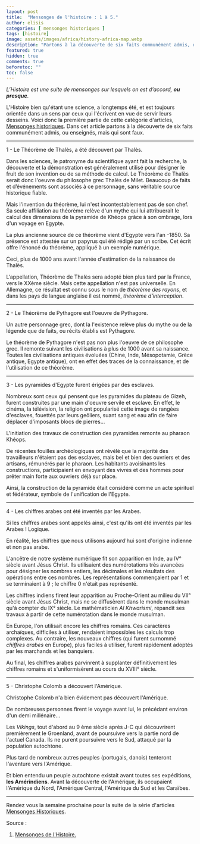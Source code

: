 ```yaml
---
layout: post
title:  "Mensonges de l'histoire : 1 à 5."
author: elisis
categories: [ mensonges historiques ]
tags: [histoire]
image: assets/images/africa/history-africa-map.webp
description: "Partons à la découverte de six faits communément admis, ou enseignés, mais qui sont faux."
featured: true
hidden: true
comments: true  
beforetoc: ""
toc: false
---
```



_L’Histoire est une suite de mensonges sur lesquels on est d’accord, **ou presque**_.

L'Histoire bien qu'étant une science, a longtemps été, et est toujours orientée dans un sens par ceux qui l'écrivent en vue de servir leurs desseins. Voici donc la première partie de cette catégorie d'articles, [Mensonges historiques](/categories#mensonges-historiques). Dans cet article partons à la découverte de six faits communément admis, ou enseignés, mais qui sont faux. 

--- 

1 - Le Théorème de Thalès, a été découvert par Thalès.

Dans les sciences, le patronyme du scientifique ayant fait la recherche, la découverte et la démonstration est généralement utilisé pour désigner le fruit de son invention ou de sa méthode de calcul. 
Le Théorème de Thalès serait donc l'oeuvre du philosophe grec Thalès de Milet. Beaucoup de faits et d’événements sont associés à ce personnage, sans véritable source historique fiable. 

Mais l'invention du théorème, lui n'est incontestablement pas de son chef. Sa seule affiliation au théorème relève d'un mythe qui lui attribuerait le calcul des dimensions de la pyramide de Khéops grâce à son ombrage, lors d'un voyage en Egypte.

La plus ancienne source de ce théorème vient d'Egypte vers l'an  -1850. Sa présence est attestée sur un papyrus qui été rédigé par un scribe. Cet écrit offre l'énoncé du théorème, appliqué à un exemple numérique.

Ceci, plus de 1000 ans avant l'année d'estimation de la naissance de Thalès. 

L’appellation, Théorème de Thalès sera adopté bien plus tard par la France, vers le XXème siècle. Mais cette appellation n'est pas universelle. En Allemagne, ce résultat est connu sous le nom de *théorème des rayons*, et dans les pays de langue anglaise il est nommé, *théorème d'interception*.

--- 

2 - Le Théorème de Pythagore est l'oeuvre de Pythagore.

Un autre personnage grec, dont la l'existence relève plus du mythe ou de la légende que de faits, ou récits établis est Pythagore.

Le théorème de Pythagore n'est pas non plus l'oeuvre de ce philosophe grec. Il remonte suivant les civilisations à plus de 1000 avant sa naissance. Toutes les civilisations antiques évoluées (Chine, Inde, Mésopotamie, Grèce antique, Egypte antique), ont en effet des traces de la connaissance, et de l'utilisation de ce théorème.

--- 

3 - Les pyramides d'Egypte furent érigées par des esclaves.

Nombreux sont ceux qui pensent que les pyramides du plateau de Gizeh, furent construites par une main d'oeuvre servile et esclave. En effet, le cinéma, la télévision, la religion ont popularisé cette image de rangées d'esclaves, fouettés par leurs geôliers, suant sang et eau afin de faire déplacer d'imposants blocs de pierres...

L'initiation des travaux de construction des pyramides remonte au pharaon Khéops. 

De récentes fouilles archéologiques ont révélé que la majorité des travailleurs n'étaient pas des esclaves, mais bel et bien des ouvriers et des artisans, rémunérés par le pharaon. Les habitants avoisinants les constructions, participaient en envoyant des vivres et des hommes pour prêter main forte aux ouvriers déjà sur place.

Ainsi, la construction de la pyramide était considéré comme un acte spirituel et fédérateur, symbole de l'unification de l'Egypte.

--- 

4 - Les chiffres arabes ont été inventés par les Arabes.

Si les chiffres arabes sont appelés ainsi, c'est qu'ils ont été inventés par les Arabes ! Logique.

En réalité, les chiffres que nous utilisons aujourd'hui sont d'origine indienne et non pas arabe.

L'ancêtre de notre système numérique fit son apparition en Inde, au IV° siècle avant Jésus Christ.
Ils utilisaient des numérotations très avancées pour désigner les nombres entiers, les décimales et les résultats des opérations entre ces nombres. Les représentations commençaient par 1 et se terminaient à 9 ; le chiffre 0 n'était pas représenté.

Les chiffres indiens firent leur apparition au Proche-Orient au milieu du VII° siècle avant Jésus Christ, mais ne se diffusèrent dans le monde musulman qu'à compter du IX° siècle. 
Le mathématicien  _Al Khwarismi_, répandit ses travaux à partir de cette numérotation dans le monde musulman.

En Europe, l'on utilisait encore les chiffres romains.
Ces caractères archaïques, difficiles à utiliser, rendaient impossibles les calculs trop complexes. Au contraire, les nouveaux chiffres (qui furent surnommé  _chiffres arabes_  en Europe), plus faciles à utiliser, furent rapidement adoptés par les marchands et les banquiers.

Au final, les chiffres arabes parvinrent à supplanter définitivement les chiffres romains et s'uniformisèrent au cours du XVIII° siècle.


--- 

5 - Christophe Colomb a découvert l'Amérique.

Christophe Colomb n'a bien évidement pas découvert l'Amérique.

De nombreuses personnes firent le voyage avant lui, le précédant environ d'un demi millénaire...

Les  _Vikings_, tout d'abord au 9 ème siècle après J-C qui découvrirent premièrement le Groenland, avant de poursuivre vers la partie nord de l'actuel Canada. Ils ne purent poursuivre vers le Sud, attaqué par la population autochtone.

Plus tard de nombreux autres peuples (portugais, danois) tenteront l'aventure vers l'Amérique. 

Et bien entendu un peuple autochtone existait avant toutes ses expéditions, **les Amérindiens**. Avant la découverte de l'Amérique, ils occupaient l'Amérique du Nord, l'Amérique Central, l'Amérique du Sud et les Caraïbes. 

--- 

Rendez vous la semaine prochaine pour la suite de la série d'articles [Mensonges Historiques](/categories#mensonges-historiques).


Source : 
1. [Mensonges de l'Histoire.](https://www.histoire-fr.com/mensonges_histoire_0.htm)


